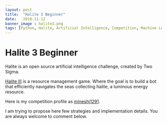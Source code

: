 ```yaml
---
layout: post
title:  "Halite 3 Beginner"
date:   2018-11-12
banner_image : halite3.png
tags: [Python, Halite, Artificial Intelligence, Competition, Machine Learning, Optimization, Swarm Optimization, Two Sigma, Beginner]
---
```


# Halite 3 Beginner
Halite is an open source artificial intelligence challenge, created by Two Sigma.

[Halite III](https://halite.io/) is a resource management game. Where the goal is to build a bot that efficiently navigates the seas collecting halite, a luminous energy resource.

Here is my competition profile as [mineshj1291](https://halite.io/user/?user_id=1555).

I am trying to propose here few strategies and implementation details. You are always welcome to comment below.
